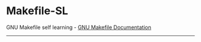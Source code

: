 # Makefile-SL
GNU Makefile self learning - [GNU Makefile Documentation][gnu-make-documentation]


---
[gnu-make-documentation]:https://www.gnu.org/software/make/manual/make.html